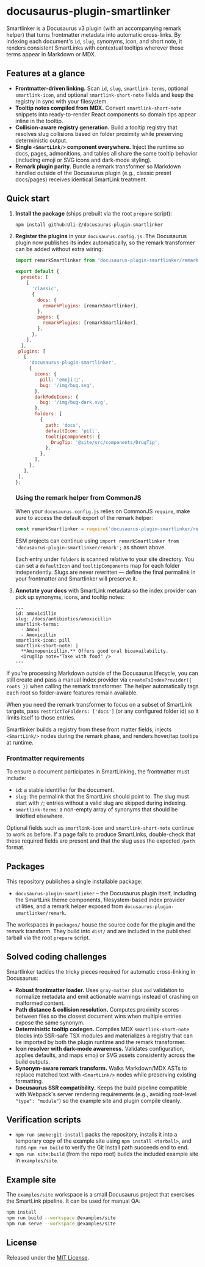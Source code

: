 # docusaurus-plugin-smartlinker

Smartlinker is a Docusaurus v3 plugin (with an accompanying remark helper) that turns frontmatter metadata into automatic cross-links. By indexing each document's `id`, `slug`, synonyms, icon, and short note, it renders consistent SmartLinks with contextual tooltips wherever those terms appear in Markdown or MDX.

## Features at a glance

- **Frontmatter-driven linking.** Scan `id`, `slug`, `smartlink-terms`, optional `smartlink-icon`, and optional `smartlink-short-note` fields and keep the registry in sync with your filesystem.
- **Tooltip notes compiled from MDX.** Convert `smartlink-short-note` snippets into ready-to-render React components so domain tips appear inline in the tooltip.
- **Collision-aware registry generation.** Build a tooltip registry that resolves slug collisions based on folder proximity while preserving deterministic output.
- **Single `<SmartLink/>` component everywhere.** Inject the runtime so docs, pages, admonitions, and tables all share the same tooltip behavior (including emoji or SVG icons and dark-mode styling).
- **Remark plugin parity.** Bundle a remark transformer so Markdown handled outside of the Docusaurus plugin (e.g., classic preset docs/pages) receives identical SmartLink treatment.

## Quick start

1. **Install the package** (ships prebuilt via the root `prepare` script):

   ```bash
   npm install github:Uli-Z/docusaurus-plugin-smartlinker
   ```

2. **Register the plugins** in your `docusaurus.config.js`. The Docusaurus plugin now publishes its index automatically, so the remark transformer can be added without extra wiring:

   ```js
   import remarkSmartlinker from 'docusaurus-plugin-smartlinker/remark';

   export default {
     presets: [
       [
         'classic',
         {
           docs: {
             remarkPlugins: [remarkSmartlinker],
           },
           pages: {
             remarkPlugins: [remarkSmartlinker],
           },
         },
       ],
     ],
    plugins: [
      [
        'docusaurus-plugin-smartlinker',
        {
          icons: {
            pill: 'emoji:💊',
            bug: '/img/bug.svg',
          },
          darkModeIcons: {
            bug: '/img/bug-dark.svg',
          },
          folders: [
            {
              path: 'docs',
              defaultIcon: 'pill',
              tooltipComponents: {
                DrugTip: '@site/src/components/DrugTip',
              },
            },
          ],
        },
      ],
    ],
   };
   ```

   ### Using the remark helper from CommonJS

   When your `docusaurus.config.js` relies on CommonJS `require`, make sure to access the default export of the remark helper:

   ```js
   const remarkSmartlinker = require('docusaurus-plugin-smartlinker/remark').default;
   ```
   
   ESM projects can continue using `import remarkSmartlinker from 'docusaurus-plugin-smartlinker/remark';` as shown above.

   Each entry under `folders` is scanned relative to your site directory.
   You can set a `defaultIcon` and `tooltipComponents` map for each folder
   independently. Slugs are never rewritten — define the final permalink in
   your frontmatter and Smartlinker will preserve it.

3. **Annotate your docs** with SmartLink metadata so the index provider can pick up synonyms, icons, and tooltip notes:

   ```mdx
   ---
   id: amoxicillin
   slug: /docs/antibiotics/amoxicillin
   smartlink-terms:
     - Amoxi
     - Amoxicillin
   smartlink-icon: pill
   smartlink-short-note: |
     **Aminopenicillin.** Offers good oral bioavailability.
     <DrugTip note="Take with food" />
   ---
   ```

If you're processing Markdown outside of the Docusaurus lifecycle, you can still create and pass a manual index provider via `createFsIndexProvider({ roots })` when calling the remark transformer. The helper automatically tags each root so folder-aware features remain available.

When you need the remark transformer to focus on a subset of SmartLink targets,
pass `restrictToFolders: ['docs']` (or any configured folder id) so it limits
itself to those entries.

Smartlinker builds a registry from these front matter fields, injects `<SmartLink/>` nodes during the remark phase, and renders hover/tap tooltips at runtime.

### Frontmatter requirements

To ensure a document participates in SmartLinking, the frontmatter must include:

- `id`: a stable identifier for the document.
- `slug`: the permalink that the SmartLink should point to. The slug must start with `/`; entries without a valid slug are skipped during indexing.
- `smartlink-terms`: a non-empty array of synonyms that should be linkified elsewhere.

Optional fields such as `smartlink-icon` and `smartlink-short-note` continue to work as before. If a page fails to produce SmartLinks, double-check that these required fields are present and that the slug uses the expected `/path` format.

## Packages

This repository publishes a single installable package:

- `docusaurus-plugin-smartlinker` – the Docusaurus plugin itself, including the SmartLink theme components, filesystem-based index provider utilities, and a remark helper exposed from `docusaurus-plugin-smartlinker/remark`.

The workspaces in `packages/` house the source code for the plugin and the remark transform. They build into `dist/` and are included in the published tarball via the root `prepare` script.

## Solved coding challenges

Smartlinker tackles the tricky pieces required for automatic cross-linking in Docusaurus:

- **Robust frontmatter loader.** Uses `gray-matter` plus `zod` validation to normalize metadata and emit actionable warnings instead of crashing on malformed content.
- **Path distance & collision resolution.** Computes proximity scores between files so the closest document wins when multiple entries expose the same synonym.
- **Deterministic tooltip codegen.** Compiles MDX `smartlink-short-note` blocks into SSR-safe TSX modules and materializes a registry that can be imported by both the plugin runtime and the remark transformer.
- **Icon resolver with dark-mode awareness.** Validates configuration, applies defaults, and maps emoji or SVG assets consistently across the build outputs.
- **Synonym-aware remark transform.** Walks Markdown/MDX ASTs to replace matched text with `<SmartLink/>` nodes while preserving existing formatting.
- **Docusaurus SSR compatibility.** Keeps the build pipeline compatible with Webpack's server rendering requirements (e.g., avoiding root-level `"type": "module"`) so the example site and plugin compile cleanly.

## Verification scripts

- `npm run smoke:git-install` packs the repository, installs it into a temporary copy of the example site using `npm install <tarball>`, and runs `npm run build` to verify the Git install path succeeds end to end.
- `npm run site:build` (from the repo root) builds the included example site in `examples/site`.

## Example site

The `examples/site` workspace is a small Docusaurus project that exercises the SmartLink pipeline. It can be used for manual QA:

```bash
npm install
npm run build --workspace @examples/site
npm run serve --workspace @examples/site
```

## License

Released under the [MIT License](./LICENSE).